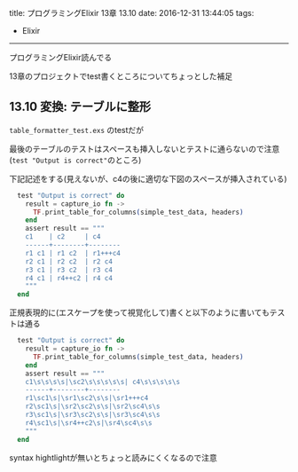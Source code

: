 title: プログラミングElixir 13章 13.10
date: 2016-12-31 13:44:05
tags:
- Elixir
---

プログラミングElixir読んでる

13章のプロジェクトでtest書くところについてちょっとした補足

<!-- more -->

## 13.10 変換: テーブルに整形

`table_formatter_test.exs` のtestだが

最後のテーブルのテストはスペースも挿入しないとテストに通らないので注意
(`test "Output is correct"`のところ)


下記記述をする(見えないが、c4の後に適切な下図のスペースが挿入されている)

```elixir
  test "Output is correct" do
    result = capture_io fn ->
      TF.print_table_for_columns(simple_test_data, headers)
    end
    assert result == """
    c1    | c2     | c4     
    ------+--------+--------
    r1 c1 | r1 c2  | r1+++c4
    r2 c1 | r2 c2  | r2 c4  
    r3 c1 | r3 c2  | r3 c4  
    r4 c1 | r4++c2 | r4 c4  
    """ 
  end
```

正規表現的に(エスケープを使って視覚化して)書くと以下のように書いてもテストは通る


```elixir
  test "Output is correct" do
    result = capture_io fn ->
      TF.print_table_for_columns(simple_test_data, headers)
    end
    assert result == """
    c1\s\s\s\s|\sc2\s\s\s\s\s| c4\s\s\s\s\s
    ------+--------+--------
    r1\sc1\s|\sr1\sc2\s\s|\sr1+++c4
    r2\sc1\s|\sr2\sc2\s\s|\sr2\sc4\s\s
    r3\sc1\s|\sr3\sc2\s\s|\sr3\sc4\s\s
    r4\sc1\s|\sr4++c2\s|\sr4\sc4\s\s
    """ 
  end
```

syntax hightlightが無いとちょっと読みにくくなるので注意
